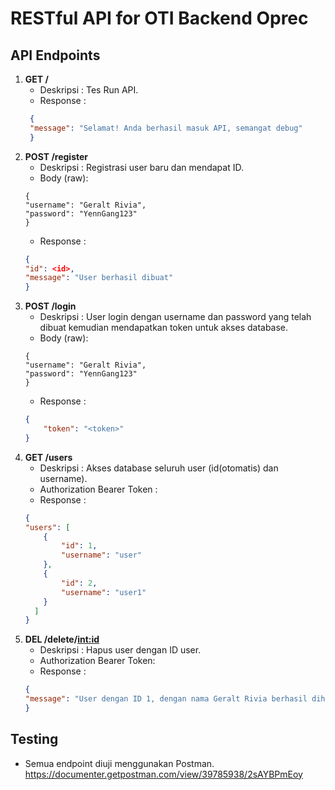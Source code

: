 # RESTful API for OTI Backend Oprec

## API Endpoints
1. **GET /**
   - Deskripsi  : Tes Run API.
   - Response   :
   ```json
    {
    "message": "Selamat! Anda berhasil masuk API, semangat debug"
    } 
   
2. **POST /register**
    - Deskripsi : Registrasi user baru dan mendapat ID.
    - Body (raw):
    ```
    {
    "username": "Geralt Rivia", 
    "password": "YennGang123" 
    }
    ```
    - Response  :
    ```json
    {
    "id": <id>,
    "message": "User berhasil dibuat"
    }
    ```
3. **POST /login**
    - Deskripsi : User login dengan username dan password yang telah dibuat kemudian mendapatkan token untuk akses database.
    - Body (raw):
    ```
    {
    "username": "Geralt Rivia", 
    "password": "YennGang123" 
    }
    ```
    - Response  :
    ```json
    {
        "token": "<token>" 
    }
    ```
4. **GET /users**
    - Deskripsi : Akses database seluruh user (id(otomatis) dan username).
    - Authorization Bearer Token : <token>
    - Response :
    ```json
    {
    "users": [
        {
            "id": 1,
            "username": "user"
        },
        {
            "id": 2,
            "username": "user1"
        }
      ]
    }
    ```
5. **DEL /delete/<int:id>**
    - Deskripsi : Hapus user dengan ID user.
    - Authorization Bearer Token: <token>
    - Response :
    ```json
    {
    "message": "User dengan ID 1, dengan nama Geralt Rivia berhasil dihapus"
    }
    ```
## Testing
- Semua endpoint diuji menggunakan Postman.
https://documenter.getpostman.com/view/39785938/2sAYBPmEoy
